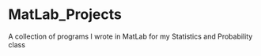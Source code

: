 # MatLab_Projects
A collection of programs I wrote in MatLab for my Statistics and Probability class
